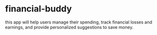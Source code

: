 # financial-buddy
this app will help users manage their spending, track financial losses and earnings, and provide personalized suggestions to save money.
